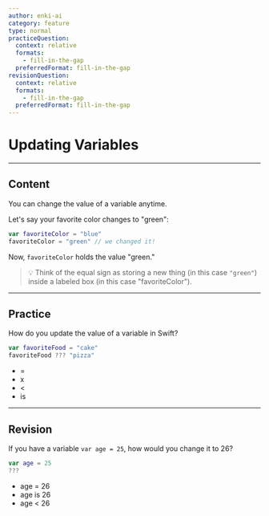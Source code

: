 ```yaml
---
author: enki-ai
category: feature
type: normal
practiceQuestion:
  context: relative
  formats:
    - fill-in-the-gap
  preferredFormat: fill-in-the-gap
revisionQuestion:
  context: relative
  formats:
    - fill-in-the-gap
  preferredFormat: fill-in-the-gap
---
```


# Updating Variables

---
## Content

You can change the value of a variable anytime.

Let's say your favorite color changes to "green":

```swift
var favoriteColor = "blue"
favoriteColor = "green" // we changed it!
```

Now, `favoriteColor` holds the value "green."

> 💡 Think of the equal sign as storing a new thing (in this case `"green"`) inside a labeled box (in this case "favoriteColor").

---
## Practice

How do you update the value of a variable in Swift?

```swift
var favoriteFood = "cake"
favoriteFood ??? "pizza"
```

- =
- x
- <
- is

---
## Revision

If you have a variable `var age = 25`, how would you change it to 26?

```swift
var age = 25
???
```

- age = 26
- age is 26
- age < 26
